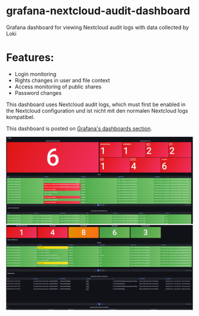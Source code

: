 # grafana-nextcloud-audit-dashboard
Grafana dashboard for viewing Nextcloud audit logs with data collected by Loki

# Features:
- Login monitoring
- Rights changes in user and file context
- Access monitoring of public shares
- Password changes

This dashboard uses Nextcloud audit logs, which must first be enabled in the Nextcloud configuration und ist nicht mit den normalen Nextcloud logs kompatibel. 


This dashboard is posted on [Grafana's dashboards section](https://grafana.com/grafana/dashboards/17957-nextcloud-audit-logs/). 


![Grafana-Dashboard-Nextcloud-Audit](grafana-dashboard-nextcloud-audit-logs-1.png)
![Grafana-Dashboard-Nextcloud-Audit](grafana-dashboard-nextcloud-audit-logs-2.png)
